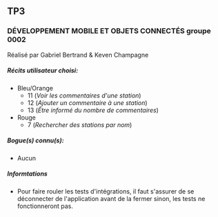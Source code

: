 ## TP3 ##
### DÉVELOPPEMENT MOBILE ET OBJETS CONNECTÉS groupe 0002 ### 

Réalisé par Gabriel Bertrand & Keven Champagne

##### Récits utilisateur choisi:
- Bleu/Orange
    - 11 (*Voir les commentaires d'une station*)
    - 12 (*Ajouter un commentaire à une station*)
    - 13 (*Être informé du nombre de commentaires*)
- Rouge
    - 7 (*Rechercher des stations par nom*)

##### Bogue(s) connu(s):
- Aucun 

##### Informtations
- Pour faire rouler les tests d'intégrations, il faut s'assurer de se déconnecter de l'application avant de la fermer sinon, les tests ne fonctionneront pas.

